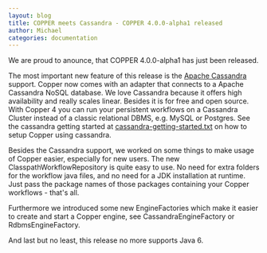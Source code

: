```yaml
---
layout: blog
title: COPPER meets Cassandra - COPPER 4.0.0-alpha1 released
author: Michael
categories: documentation
---
```


We are proud to anounce, that COPPER 4.0.0-alpha1 has just been released.

The most important new feature of this release is the [Apache Cassandra](http://cassandra.apache.org/) support. Copper now comes with an adapter that connects to a Apache Cassandra NoSQL database.
We love Cassandra because it offers high availability and really scales linear. Besides it is for free and open source.
With Copper 4 you can run your persistent workflows on a Cassandra Cluster instead of a classic relational DBMS, e.g. MySQL or Postgres.
See the cassandra getting started at [cassandra-getting-started.txt](https://github.com/copper-engine/copper-engine/blob/master/projects/copper-cassandra/cassandra-storage/cassandra-getting-started.txt) on how to setup Copper using cassandra.

Besides the Cassandra support, we worked on some things to make usage of Copper easier, especially for new users.
The new ClasspathWorkflowRepository is quite easy to use. No need for extra folders for the workflow java files, and no need for a JDK installation at runtime.
Just pass the package names of those packages containing your Copper workflows - that's all.

Furthermore we introduced some new EngineFactories which make it easier to create and start a Copper engine, see CassandraEngineFactory or RdbmsEngineFactory.

And last but no least, this release no more supports Java 6.
